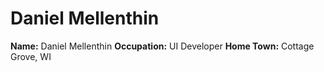 # Daniel Mellenthin

**Name:** Daniel Mellenthin
**Occupation:** UI Developer
**Home Town:** Cottage Grove, WI
